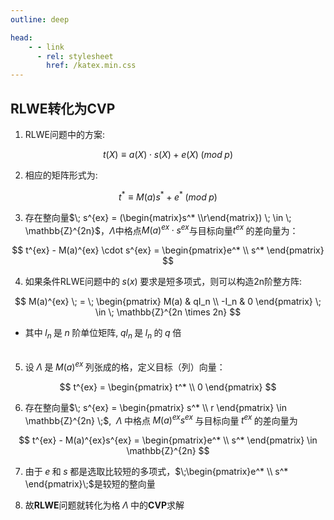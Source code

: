 ```yaml
---
outline: deep

head:
    - - link
      - rel: stylesheet
        href: /katex.min.css
--- 
```


## RLWE转化为CVP
1. RLWE问题中的方案:

$$
t(X) \equiv a(X) \cdot s(X)+e(X) \; (mod \; p)
$$

2. 相应的矩阵形式为:

$$
t^* \equiv M(a)s^* + e^* \; (mod \; p)
$$

3. 存在整向量$\; s^{ex} = (\begin{matrix}s^* \\r\end{matrix}) \; \in \; \mathbb{Z}^{2n}$，$\Lambda$中格点$M(a)^{ex} \cdot s^{ex}$与目标向量$t^{ex} \;$的差向量为：

$$
t^{ex} - M(a)^{ex} \cdot s^{ex} = \begin{pmatrix}e^* \\ s^* \end{pmatrix}
$$

4. 如果条件RLWE问题中的$\;s(x)\;$要求是短多项式，则可以构造2n阶整方阵:

$$
M(a)^{ex} \; = \; \begin{pmatrix} 
                    M(a) & qI_n \\ 
                    -I_n & 0 \end{pmatrix}
\; \in \; \mathbb{Z}^{2n \times 2n}
$$

- 其中$\; l_n \;$是$\;n\;$阶单位矩阵,$\; ql_n \;$是$\; l_n \;$的$\; q \;$倍<br></br>

5. 设$\; \Lambda \;$是$\; M(a)^{ex}  \;$列张成的格，定义目标（列）向量：

$$
t^{ex} = \begin{pmatrix} t^* \\ 0 \end{pmatrix}
$$

6. 存在整向量$\; s^{ex} = \begin{pmatrix} s^* \\ r \end{pmatrix} \in \mathbb{Z}^{2n} \;$, $\; \Lambda \;$中格点$\; M(a)^{ex}s^{ex} \;$与目标向量$\; t^{ex} \;$的差向量为

$$
t^{ex} - M(a)^{ex}s^{ex} = \begin{pmatrix}e^* \\ s^* \end{pmatrix} \in \mathbb{Z}^{2n}
$$
  
7. 由于$\;e\;$和$\;s\;$都是选取比较短的多项式，$\;\begin{pmatrix}e^* \\ s^* \end{pmatrix}\;$是较短的整向量

8. 故**RLWE**问题就转化为格$\;\Lambda\;$中的**CVP**求解


